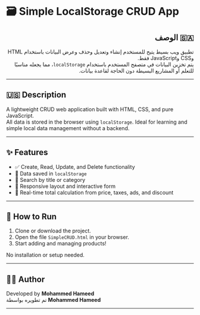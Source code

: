 # 🗃️ Simple LocalStorage CRUD App

## <div dir="rtl">🇸🇦 الوصف</div>

<div dir="rtl">

تطبيق ويب بسيط يتيح للمستخدم إنشاء وتعديل وحذف وعرض البيانات باستخدام HTML وCSS وJavaScript فقط.  
يتم تخزين البيانات في متصفح المستخدم باستخدام `localStorage`، مما يجعله مناسبًا للتعلم أو المشاريع البسيطة دون الحاجة لقاعدة بيانات.

</div>

---

## 🇺🇸 Description

A lightweight CRUD web application built with HTML, CSS, and pure JavaScript.  
All data is stored in the browser using `localStorage`. Ideal for learning and simple local data management without a backend.

---

## ✨ Features

- ✅ Create, Read, Update, and Delete functionality
- 💾 Data saved in `localStorage`
- 🔎 Search by title or category
- 🎨 Responsive layout and interactive form
- 🧮 Real-time total calculation from price, taxes, ads, and discount

---

## 🚀 How to Run

1. Clone or download the project.
2. Open the file `SimpleCRUD.html` in your browser.
3. Start adding and managing products!

No installation or setup needed.

---

## 🧑‍💻 Author

Developed by **Mohammed Hameed**  
تم تطويره بواسطة **Mohammed Hameed**

---
